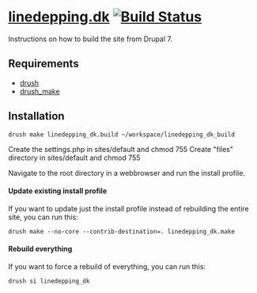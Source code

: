 [linedepping.dk](http://linedepping.dk) [![Build Status](https://secure.travis-ci.org/sunetjensen/linedepping.dk.png)](http://travis-ci.org/sunetjensen/linedepping.dk)
==

Instructions on how to build the site from Drupal 7.

Requirements
--

* [drush](http://drupal.org/project/drush) 
* [drush_make](http://drupal.org/project/drush_make)

Installation
--

    drush make linedepping_dk.build ~/workspace/linedepping_dk_build
    
Create the settings.php in sites/default and chmod 755
Create "files" directory in sites/default and chmod 755

Navigate to the root directory in a webbrowser and run the install profile.

#### Update existing install profile ####

If you want to update just the install profile instead of rebuilding the
entire site, you can run this:

    drush make --no-core --contrib-destination=. linedepping_dk.make

#### Rebuild everything ####

If you want to force a rebuild of everything, you can run this:

    drush si linedepping_dk

